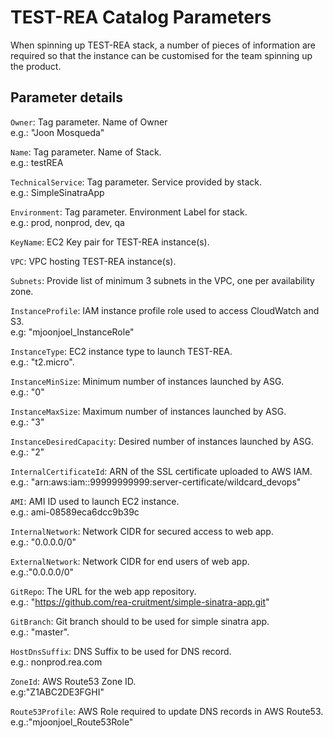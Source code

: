 # TEST-REA Catalog Parameters

When spinning up TEST-REA stack, a number of pieces of information are required so that the instance can be customised for the team spinning up the product.

## Parameter details

`Owner`: Tag parameter. Name of Owner  
    e.g.: "Joon Mosqueda"

`Name`: Tag parameter. Name of Stack.  
    e.g.: testREA

`TechnicalService`: Tag parameter. Service provided by stack.  
    e.g.: SimpleSinatraApp

`Environment`: Tag parameter.  Environment Label for stack.  
    e.g.: prod, nonprod, dev, qa

`KeyName`: EC2 Key pair for TEST-REA instance(s).

`VPC`: VPC hosting TEST-REA instance(s).

`Subnets`: Provide list of minimum 3 subnets in the VPC, one per availability zone.

`InstanceProfile`: IAM instance profile role used to access CloudWatch and S3.  
    e.g: "mjoonjoel_InstanceRole"

`InstanceType`: EC2 instance type to launch TEST-REA.  
    e.g.: "t2.micro".

`InstanceMinSize`: Minimum number of instances launched by ASG.  
    e.g.: "0"

`InstanceMaxSize`: Maximum number of instances launched by ASG.  
    e.g.: "3"

`InstanceDesiredCapacity`: Desired number of instances launched by ASG.  
    e.g.: "2"

`InternalCertificateId`: ARN of the SSL certificate uploaded to AWS IAM. 
    e.g.: "arn:aws:iam::99999999999:server-certificate/wildcard_devops"

`AMI`: AMI ID used to launch EC2 instance.  
    e.g.: ami-08589eca6dcc9b39c

`InternalNetwork`: Network CIDR for secured access to web app.  
    e.g.: "0.0.0.0/0"

`ExternalNetwork`: Network CIDR for end users of web app.  
    e.g.:"0.0.0.0/0"

`GitRepo`: The URL for the web app repository.  
    e.g.: "https://github.com/rea-cruitment/simple-sinatra-app.git"

`GitBranch`: Git branch should to be used for simple sinatra app.  
    e.g.: "master".

`HostDnsSuffix`: DNS Suffix to be used for DNS record.  
    e.g.: nonprod.rea.com
  
`ZoneId`: AWS Route53 Zone ID.  
    e.g:"Z1ABC2DE3FGHI"
  
`Route53Profile`: AWS Role required to update DNS records in AWS Route53.  
    e.g.:"mjoonjoel_Route53Role"